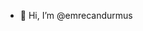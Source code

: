 - 👋 Hi, I’m @emrecandurmus

<!---
emrecandurmus/emrecandurmus is a ✨ special ✨ repository because its `README.md` (this file) appears on your GitHub profile.
You can click the Preview link to take a look at your changes.
--->
